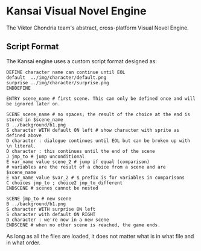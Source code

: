 # Kansai Visual Novel Engine
The Viktor Chondria team's abstract, cross-platform Visual Novel Engine.

## Script Format
The Kansai engine uses a custom script format designed as:
```
DEFINE character name can continue until EOL
default  ../img/character/default.png
surprise ../img/character/surprise.png
ENDDEFINE

ENTRY scene_name # first scene. This can only be defined once and will be ignored later on.

SCENE scene_name # no spaces; the result of the choice at the end is stored in $scene_name
B ../background/b1.png
S character WITH default ON left # show character with sprite as defined above
D character : dialogue continues until EOL but can be broken up with \n literal.
D character : this continues until the end of the scene
J jmp_to # jump unconditional
E var_name value scene_2 # jump if equal (comparison)
# variables are the result of a choice from a scene and are $scene_name
E var_name value $var_2 # $ prefix is for variables in comparisons
C choices jmp_to ; choice2 jmp_to_different
ENDSCENE # scenes cannot be nested

SCENE jmp_to # new scene
B ../background/b1.png
S character WITH surprise ON left
S character with default ON RIGHT
D character : we're now in a new scene
ENDSCENE # when no other scene is reached, the game ends.
```
As long as all the files are loaded, it does not matter what is in what file and in what order.